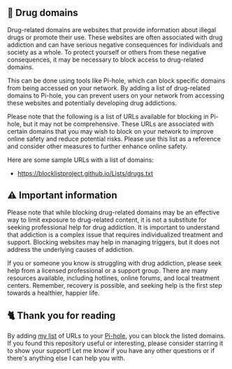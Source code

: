## 🤡 Drug domains
Drug-related domains are websites that provide information about illegal drugs or promote their use.
These websites are often associated with drug addiction and can have serious negative consequences for individuals and society as a whole. 
To protect yourself or others from these negative consequences, it may be necessary to block access to drug-related domains.

This can be done using tools like Pi-hole, which can block specific domains from being accessed on your network.
By adding a list of drug-related domains to Pi-hole, you can prevent users on your network from accessing these websites and potentially developing drug addictions.

Please note that the following is a list of URLs available for blocking in Pi-hole, but it may not be comprehensive.
These URLs are associated with certain domains that you may wish to block on your network to improve online safety and reduce potential risks.
Please use this list as a reference and consider other measures to further enhance online safety.

Here are some sample URLs with a list of domains:
- https://blocklistproject.github.io/Lists/drugs.txt

## ⚠️ Important information
Please note that while blocking drug-related domains may be an effective way to limit exposure to drug-related content, it is not a substitute for seeking professional help for drug addiction.
It is important to understand that addiction is a complex issue that requires individualized treatment and support.
Blocking websites may help in managing triggers, but it does not address the underlying causes of addiction.

If you or someone you know is struggling with drug addiction, please seek help from a licensed professional or a support group.
There are many resources available, including hotlines, online forums, and local treatment centers.
Remember, recovery is possible, and seeking help is the first step towards a healthier, happier life.

## 🐈 Thank you for reading
By adding [my list](../../List.md) of URLs to your [Pi-hole](../What%20is%20Pi-hole.md), you can block the listed domains.
If you found this repository useful or interesting, please consider starring it to show your support!
Let me know if you have any other questions or if there's anything else I can help you with.